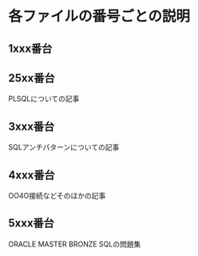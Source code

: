
# 各ファイルの番号ごとの説明

## 1xxx番台



## 25xx番台

PLSQLについての記事

## 3xxx番台

SQLアンチパターンについての記事

## 4xxx番台

OO4O接続などそのほかの記事

## 5xxx番台

ORACLE MASTER BRONZE SQLの問題集







